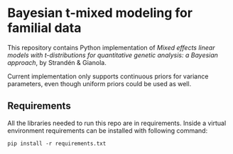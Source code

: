 # Bayesian t-mixed modeling for familial data

This repository contains Python implementation of *Mixed effects linear models with t-distributions for quantitative genetic analysis: a Bayesian approach*, by Strandén & Gianola.

Current implementation only supports continuous priors for variance parameters, even though uniform priors could be used as well.

## Requirements

All the libraries needed to run this repo are in requirements. Inside a virtual environment requirements can be installed with following command:

    pip install -r requirements.txt
